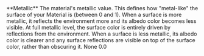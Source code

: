 <tr>
<td>**Metallic**</td>
<td>The material's metallic value. This defines how "metal-like" the surface of your Material is (between 0 and 1). When a surface is more metallic, it reflects the environment more and its albedo color becomes less visible. At full metallic level, the surface color is entirely driven by reflections from the environment. When a surface is less metallic, its albedo color is clearer and any surface reflections are visible on top of the surface color, rather than obscuring it.</td>
<td>None</td>
<td>0.0</td>
</tr>
